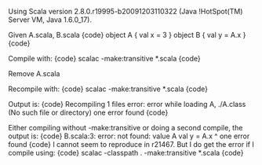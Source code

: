 Using Scala version 2.8.0.r19995-b20091203110322 (Java !HotSpot(TM) Server VM, Java 1.6.0_17).

Given A.scala, B.scala
{code}
object A {
  val x = 3
}
object B {
  val y = A.x
}
{code}

Compile with:
{code}
scalac -make:transitive *.scala
{code}

Remove A.scala

Recompile with:
{code}
scalac -make:transitive *.scala
{code}

Output is:
{code}
Recompiling 1 files
error: error while loading A, ./A.class (No such file or directory)
one error found
{code}

Either compiling without -make:transitive or doing a second compile, the output is:
{code}
B.scala:3: error: not found: value A
        val y = A.x
                ^
one error found
{code}
I cannot seem to reproduce in r21467. But I do get the error if I compile using:
{code}
scalac -classpath . -make:transitive *.scala
{code}
